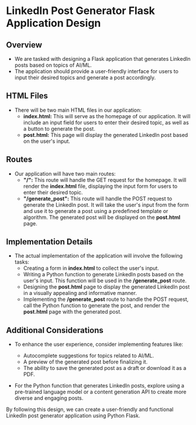 # LinkedIn Post Generator Flask Application Design

## Overview
- We are tasked with designing a Flask application that generates LinkedIn posts based on topics of AI/ML.
- The application should provide a user-friendly interface for users to input their desired topics and generate a post accordingly.

## HTML Files
- There will be two main HTML files in our application:
  - **index.html:** This will serve as the homepage of our application. It will include an input field for users to enter their desired topic, as well as a button to generate the post.
  - **post.html:** This page will display the generated LinkedIn post based on the user's input.

## Routes
- Our application will have two main routes:
  - **"/":** This route will handle the GET request for the homepage. It will render the **index.html** file, displaying the input form for users to enter their desired topic.
  - **"/generate_post":** This route will handle the POST request to generate the LinkedIn post. It will take the user's input from the form and use it to generate a post using a predefined template or algorithm. The generated post will be displayed on the **post.html** page.

## Implementation Details
- The actual implementation of the application will involve the following tasks:
  - Creating a form in **index.html** to collect the user's input.
  - Writing a Python function to generate LinkedIn posts based on the user's input. This function will be used in the **/generate_post** route.
  - Designing the **post.html** page to display the generated LinkedIn post in a visually appealing and informative manner.
  - Implementing the **/generate_post** route to handle the POST request, call the Python function to generate the post, and render the **post.html** page with the generated post.

## Additional Considerations
- To enhance the user experience, consider implementing features like:
  - Autocomplete suggestions for topics related to AI/ML.
  - A preview of the generated post before finalizing it.
  - The ability to save the generated post as a draft or download it as a PDF.

- For the Python function that generates LinkedIn posts, explore using a pre-trained language model or a content generation API to create more diverse and engaging posts.

By following this design, we can create a user-friendly and functional LinkedIn post generator application using Python Flask.